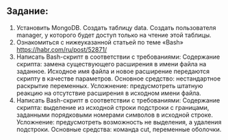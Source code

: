 ## Задание:
1. Установить MongoDB. Создать таблицу data. Создать пользователя manager, у которого будет доступ только на чтение этой таблицы.
2. Ознакомиться с нижеуказанной статьей по теме «Bash» https://habr.com/ru/post/52871/
3. Написать Bash-скрипт в соответствии с требованиями:
Содержание скрипта: замена существующего расширения в имени файла на заданное. Исходное имя файла и новое расширение передаются скрипту в качестве параметров.
Основное средство: нестандартное раскрытие переменных.
Усложнение: предусмотреть штатную реакцию на отсутствие расширения в исходном имени файла.
4. Написать Bash-скрипт в соответствии с требованиями:
Содержание скрипта: выделение из исходной строки подстроки с границами, заданными порядковыми номерами символов в исходной строке.
Усложнение: предусмотреть возможность не выделения, а удаления подстроки.
Основные средства: команда cut, переменные оболочки.